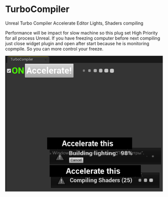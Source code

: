 # TurboCompiler
Unreal Turbo Compiler Accelerate Editor Lights, Shaders compiling  

Performance will be impact for slow machine so this plug set High Priority for all process Unreal.
If you have freezing computer before next compiling just close widget plugin and open after start because 
he is monitoring copmpile. So you can more control your freeze. 

![](https://github.com/denfrost/TurboCompiler/blob/master/TurboCompiler.png?raw=true)
